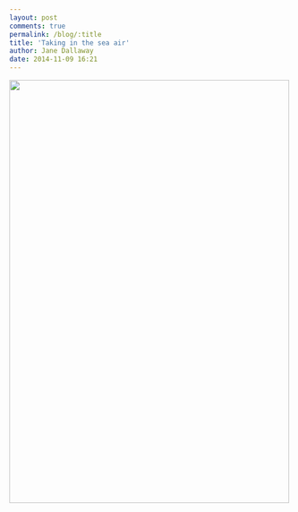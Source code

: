 ```yaml
---
layout: post
comments: true
permalink: /blog/:title
title: 'Taking in the sea air'
author: Jane Dallaway
date: 2014-11-09 16:21
---
```


<div><a href="//static.skitters.dallaway.com/tp_IMG_20141109_161953.JPG"><img src="//static.skitters.dallaway.com/tp_thumb_IMG_20141109_161953.JPG" width="500" height="755"/></a></div>


  
      
